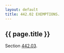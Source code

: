 ```yaml
---
layout: default 
title: 442.02 EXEMPTIONS.
---
```


{{ page.title }}
----------------

Section [442.03](26123ca8.html).
